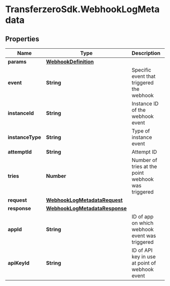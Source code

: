 # TransferzeroSdk.WebhookLogMetadata

## Properties
Name | Type | Description | Notes
------------ | ------------- | ------------- | -------------
**params** | [**WebhookDefinition**](WebhookDefinition.md) |  | [optional] 
**event** | **String** | Specific event that triggered the webhook | [optional] 
**instanceId** | **String** | Instance ID of the webhook event | [optional] 
**instanceType** | **String** | Type of instance event | [optional] 
**attemptId** | **String** | Attempt ID | [optional] 
**tries** | **Number** | Number of tries at the point webhook was triggered | [optional] 
**request** | [**WebhookLogMetadataRequest**](WebhookLogMetadataRequest.md) |  | [optional] 
**response** | [**WebhookLogMetadataResponse**](WebhookLogMetadataResponse.md) |  | [optional] 
**appId** | **String** | ID of app on which webhook event was triggered | [optional] 
**apiKeyId** | **String** | ID of API key in use at point of webhook event | [optional] 


